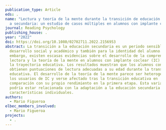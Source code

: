 ```yaml
---
publication_type: Article
eds: .
name: "Lectura y teoría de la mente durante la transición de educación primaria
  a secundaria: un estudio de casos múltiples en alumnos con implante coclear"
journal: Reading Psychology
publishing_house: .
year: "2022"
doi: https://doi.org/10.1080/02702711.2022.2156953
abstract: La transición a la educación secundaria es un periodo sensible para el
  desarrollo social y académico y también para la identidad del alumno. Sin
  embargo, existen escasas evidencias sobre el desarrollo de la comprensión
  lectora y la teoría de la mente en alumnos con implante coclear (IC) durante
  la trayectoria educativa. Los resultados muestran que los alumnos con IC
  obtienen puntuaciones de lectura adecuadas a su edad durante la transición
  educativa. El desarrollo de la teoría de la mente parece ser heterogéneo en
  los usuarios de IC y verse afectado tras la transición educativa en
  comparación con su propio rendimiento en la primera etapa. Esta variabilidad
  podría estar relacionada con la adaptación a la educación secundaria y con sus
  características individuales.
authors:
  - Mario Figueroa
elbec_members_involved:
  - Mario Figueroa
projects:
  - .
---
```

